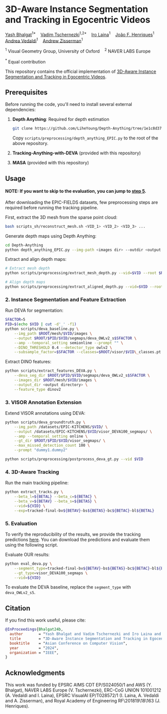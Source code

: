 # 3D-Aware Instance Segmentation and Tracking in Egocentric Videos

[Yash Bhalgat](https://yashbhalgat.github.io/)<sup>1*</sup> &nbsp;&nbsp; [Vadim Tschernezki](https://github.com/dichotomies)<sup>1,2*</sup> &nbsp;&nbsp; [Iro Laina](https://eng.ox.ac.uk/people/iro-laina/)<sup>1</sup> &nbsp;&nbsp; [João F. Henriques](https://www.robots.ox.ac.uk/~joao/)<sup>1</sup> &nbsp;&nbsp; [Andrea Vedaldi](https://www.robots.ox.ac.uk/~vedaldi/)<sup>1</sup> &nbsp;&nbsp; [Andrew Zisserman](https://www.robots.ox.ac.uk/~az)<sup>1</sup>

<sup>1</sup> Visual Geometry Group, University of Oxford &nbsp;&nbsp; <sup>2</sup> NAVER LABS Europe

<sup>*</sup> Equal contribution

This repository contains the official implementation of [3D-Aware Instance Segmentation and Tracking in Egocentric Videos](https://arxiv.org/abs/2408.09860).

## Prerequisites

Before running the code, you'll need to install several external dependencies:

1. **Depth Anything**: Required for depth estimation
   ```bash
   git clone https://github.com/LiheYoung/Depth-Anything/tree/1e1c8d373ae6383ef6490a5c2eb5ef29fd085993
   ```
   Copy `scripts/preprocessing/depth_anything_EPIC.py` to the root of the above repository.

2. **Tracking-Anything-with-DEVA** (provided with this repository)

3. **MASA** (provided with this repository)

## Usage
#### NOTE: If you want to skip to the evaluation, you can jump to [step 5](#5-evaluation).

After downloading the EPIC-FIELDS datasets, few preprocessing steps are required before running the tracking pipeline.

First, extract the 3D mesh from the sparse point cloud:
```bash 
bash scripts_sh/reconstruct_mesh.sh <VID_1> <VID_2> <VID_3> ...
```

Generate depth maps using Depth Anything:
```bash
cd Depth-Anything
python depth_anything_EPIC.py --img-path <images dir> --outdir <output dir>
```

Extract and align depth maps:
```bash
# Extract mesh depth
python scripts/preprocessing/extract_mesh_depth.py --vid=$VID --root $ROOT

# Align depth maps
python scripts/preprocessing/extract_aligned_depth.py --vid=$VID --root $ROOT
```

### 2. Instance Segmentation and Feature Extraction

Run DEVA for segmentation:
```bash
SFACTOR=5
PID=$(echo $VID | cut -d'_' -f1)
python scripts/deva_baseline.py \
    --img_path $ROOT/mesh/$VID/images \
    --output $ROOT/$PID/$VID/segmaps/deva_OWLv2_s$SFACTOR \
    --amp --temporal_setting semionline --prompt "" \
    --DINO_THRESHOLD 0.4 --detector_type owlv2 \
    --subsample_factor=$SFACTOR --classes=$ROOT/visor/$VID\_classes.pt
```

Extract DINO features:
```bash
python scripts/extract_features_DEVA.py \
    --deva_seg_dir $ROOT/$PID/$VID/segmaps/deva_OWLv2_s$SFACTOR \
    --images_dir $ROOT/mesh/$VID/images \
    --output_dir <output directory> \
    --feature_type dinov2
```

### 3. VISOR Annotation Extension

Extend VISOR annotations using DEVA:
```bash
python scripts/deva_groundtruth.py \
    --img_path /datasets/EPIC-KITCHENS/$VID/ \
    --output /datasets/EPIC-KITCHENS/$VID/visor_DEVA100_segmaps/ \
    --amp --temporal_setting online \
    --gt_dir $ROOT/$PID/$VID/visor_segmaps/ \
    --max_missed_detection_count 100 \
    --prompt "dummy1.dummy2"

python scripts/preprocessing/postprocess_deva_gt.py --vid $VID
```

### 4. 3D-Aware Tracking

Run the main tracking pipeline:
```bash
python extract_tracks.py \
    --beta_l=${BETAL} --beta_c=${BETAC} \
    --beta_v=${BETAV} --beta_s=${BETAS} \
    --vid=${VID} \
    --exp=tracked-final-bv${BETAV}-bs${BETAS}-bc${BETAC}-bl${BETAL}
```

### 5. Evaluation
To verify the reproducibility of the results, we provide the tracking predictions [here](https://drive.google.com/file/d/1f5fQy_yqAdSaVNRnHLyX10c9t6u9RkLz/view?usp=sharing). You can download the predictions and evaluate them using the following script.

Evaluate OUR results:
```bash
python eval_deva.py \
    --segment_type=tracked-final-bv${BETAV}-bs${BETAS}-bc${BETAC}-bl${BETAL} \
    --gt_type=visor_DEVA100_segmaps \
    --vid=${VID}
```

To evaluate the DEVA baseline, replace the `segment_type` with `deva_OWLv2_s5`.


## Citation

If you find this work useful, please cite:
```bibtex
@InProceedings{Bhalgat24b,
  author       = "Yash Bhalgat and Vadim Tschernezki and Iro Laina and Joao F. Henriques and Andrea Vedaldi and Andrew Zisserman",
  title        = "3D-Aware Instance Segmentation and Tracking in Egocentric Videos",
  booktitle    = "Asian Conference on Computer Vision",
  year         = "2024",
  organization = "IEEE",
}
```

## Acknowledgments 

This work was funded by EPSRC AIMS CDT EP/S024050/1 and AWS (Y. Bhalgat), NAVER LABS Europe (V. Tschernezki), ERC-CoG UNION 101001212 (A. Vedaldi and I. Laina), EPSRC VisualAI EP/T028572/1 (I. Laina, A. Vedaldi and A. Zisserman), and Royal Academy of Engineering RF\201819\18\163 (J. Henriques).
